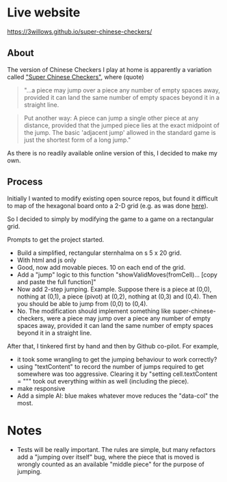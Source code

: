 # Live website

https://3willows.github.io/super-chinese-checkers/

## About

The version of Chinese Checkers I play at home is apparently a variation called ["Super Chinese Checkers"](https://www.mastersofgames.com/rules/chinese-checkers-rules.htm), where (quote)

> "...a piece may jump over a piece any number of empty spaces away, provided it can land the same number of empty spaces beyond it in a straight line.

> Put another way: A piece can jump a single other piece at any distance, provided that the jumped piece lies at the exact midpoint of the jump. The basic 'adjacent jump' allowed in the standard game is just the shortest form of a long jump."

As there is no readily available online version of this, I decided to make my own.

## Process

Initially I wanted to modify existing open source repos, but found it difficult to map of the hexagonal board onto a 2-D grid (e.g. as was done [here](https://forgitaboutit.github.io/sternhalma-aka-chinese-checkers/)).

So I decided to simply by modifying the game to a game on a rectangular grid.

Prompts to get the project started.

- Build a simplified, rectangular sternhalma on s 5 x 20 grid.
- With html and js only
- Good, now add movable pieces. 10 on each end of the grid.
- Add a "jump" logic to this function "showValidMoves(fromCell)... [copy and paste the full function]"
- Now add 2-step jumping. Example. Suppose there is a piece at (0,0), nothing at (0,1), a piece (pivot) at (0,2), nothing at (0,3) and (0,4). Then you should be able to jump from (0,0) to (0,4).
- No. The modification should implement something like super-chinese-checkers, were a piece may jump over a piece any number of empty spaces away, provided it can land the same number of empty spaces beyond it in a straight line.

After that, I tinkered first by hand and then by Github co-pilot.  For example, 

- it took some wrangling to get the jumping behaviour to work correctly?
- using "textContent" to record the number of jumps required to get somewhere was too aggressive.  Clearing it by "setting cell.textContent = """ took out everything within as well (including the piece).
- make responsive
- Add a simple AI: blue makes whatever move reduces the "data-col" the most.

# Notes

- Tests will be really important.  The rules are simple, but many refactors add a "jumping over itself" bug, where the piece that is moved is wrongly counted as an available "middle piece" for the purpose of jumping.
